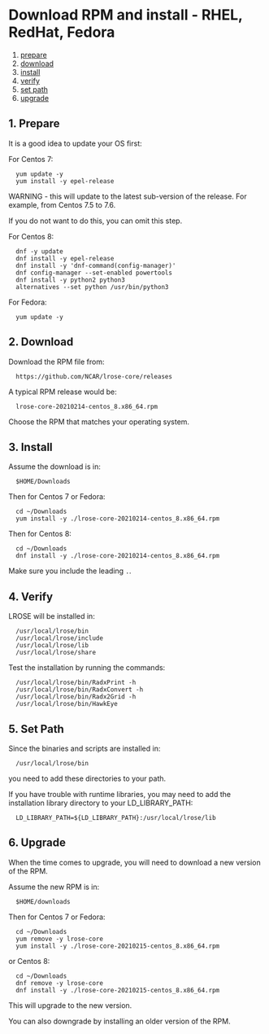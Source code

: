 # Download RPM and install - RHEL, RedHat, Fedora

1. [prepare](#prepare)
2. [download](#download)
3. [install](#install)
4. [verify](#verify)
5. [set path](#set_path)
6. [upgrade](#upgrade)

<a name="prepare"/>

## 1. Prepare

It is a good idea to update your OS first:

For Centos 7:

```
  yum update -y
  yum install -y epel-release
```

WARNING - this will update to the latest sub-version of the release.
For example, from Centos 7.5 to 7.6.

If you do not want to do this, you can omit this step.

For Centos 8:

```
  dnf -y update
  dnf install -y epel-release
  dnf install -y 'dnf-command(config-manager)'
  dnf config-manager --set-enabled powertools
  dnf install -y python2 python3
  alternatives --set python /usr/bin/python3
```

For Fedora:

```
  yum update -y
```

<a name="download"/>

## 2. Download

Download the RPM file from:

```
  https://github.com/NCAR/lrose-core/releases
```

A typical RPM release would be:

```
  lrose-core-20210214-centos_8.x86_64.rpm
```

Choose the RPM that matches your operating system.

<a name="install"/>

## 3. Install

Assume the download is in:

```
  $HOME/Downloads
```

Then for Centos 7 or Fedora:

```
  cd ~/Downloads
  yum install -y ./lrose-core-20210214-centos_8.x86_64.rpm
```

Then for Centos 8:

```
  cd ~/Downloads
  dnf install -y ./lrose-core-20210214-centos_8.x86_64.rpm
```

Make sure you include the leading ```.```.

<a name="verify"/>

## 4. Verify

LROSE will be installed in:

```
  /usr/local/lrose/bin
  /usr/local/lrose/include
  /usr/local/lrose/lib
  /usr/local/lrose/share
```

Test the installation by running the commands:

```
  /usr/local/lrose/bin/RadxPrint -h
  /usr/local/lrose/bin/RadxConvert -h
  /usr/local/lrose/bin/Radx2Grid -h
  /usr/local/lrose/bin/HawkEye
```

<a name="set_path"/>

## 5. Set Path

Since the binaries and scripts are installed in:

```
  /usr/local/lrose/bin
```

you need to add these directories to your path.

If you have trouble with runtime libraries, you may need to add the
installation library directory to your LD_LIBRARY_PATH:

```
  LD_LIBRARY_PATH=${LD_LIBRARY_PATH}:/usr/local/lrose/lib
```

<a name="upgrade"/>

## 6. Upgrade

When the time comes to upgrade, you will need to download a new version of the RPM.

Assume the new RPM is in:

```
  $HOME/downloads
```

Then for Centos 7 or Fedora:

```
  cd ~/Downloads
  yum remove -y lrose-core
  yum install -y ./lrose-core-20210215-centos_8.x86_64.rpm
```

or Centos 8:

```
  cd ~/Downloads
  dnf remove -y lrose-core
  dnf install -y ./lrose-core-20210215-centos_8.x86_64.rpm
```

This will upgrade to the new version.

You can also downgrade by installing an older version of the RPM.

